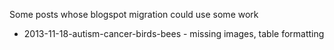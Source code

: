 Some posts whose blogspot migration could use some work

- 2013-11-18-autism-cancer-birds-bees - missing images, table formatting